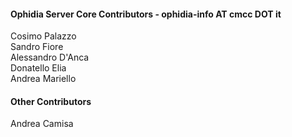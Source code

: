 <h4>Ophidia Server Core Contributors - ophidia-info AT cmcc DOT it</h4>
Cosimo Palazzo</br>
Sandro Fiore</br>
Alessandro D'Anca</br>
Donatello Elia</br>
Andrea Mariello</br>

<h4>Other Contributors</h4>
Andrea Camisa</br>

